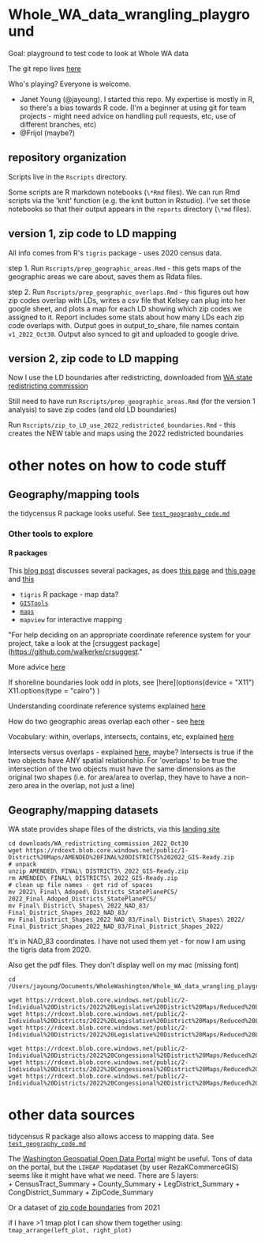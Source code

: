 # Whole_WA_data_wrangling_playground

Goal:  playground to test code to look at Whole WA data

The git repo lives [here](https://github.com/jayoung/Whole_WA_data_wrangling) 

Who's playing? Everyone is welcome.
- Janet Young (@jayoung). I started this repo. My expertise is mostly in R, so there's a bias towards R code. (I'm a beginner at using git for team projects - might need advice on handling pull requests, etc, use of different branches, etc)  
- @Frijol (maybe?)

## repository organization

Scripts live in the `Rscripts` directory.

Some scripts are R markdown notebooks (`\*Rmd` files).  We can run Rmd scripts via the 'knit' function (e.g. the knit button in Rstudio).  I've set those notebooks so that their output appears in the `reports` directory (`\*md` files).



## version 1, zip code to LD mapping

All info comes from R's `tigris` package - uses 2020 census data.

step 1. Run `Rscripts/prep_geographic_areas.Rmd` - this gets maps of the geographic areas we care about, saves them as Rdata files.

step 2. Run `Rscripts/prep_geographic_overlaps.Rmd` - this figures out how zip codes overlap with LDs, writes a csv file that Kelsey can plug into her google sheet, and plots a map for each LD showing which zip codes we assigned to it.  Report includes some stats about how many LDs each zip code overlaps with. Output goes in output_to_share, file names contain `v1_2022_Oct30`.  Output also synced to git and uploaded to google drive.

## version 2, zip code to LD mapping

Now I use the LD boundaries after redistricting, downloaded from [WA state redistricting commission](https://www.redistricting.wa.gov/district-maps-handouts)

Still need to have run `Rscripts/prep_geographic_areas.Rmd` (for the version 1 analysis) to save zip codes (and old LD boundaries)

Run `Rscripts/zip_to_LD_use_2022_redistricted_boundaries.Rmd` - this creates the NEW table and maps using the 2022 redistricted boundaries



# other notes on how to code stuff

## Geography/mapping tools

the tidycensus R package looks useful.  See [`test_geography_code.md`](test_geography_code.md)

### Other tools to explore

#### R packages

This [blog post](https://towardsdatascience.com/the-best-spatial-analysis-packages-to-use-in-r-35855069f8b2) discusses several packages, as does [this page](https://www.zevross.com/blog/2019/05/01/unscientific-list-of-popular-r-packages-for-spatial-analysis/) and [this page](https://www.gislounge.com/r-packages-for-spatial-analysis/) and [this](https://crd230.github.io/lab3.html)

- `tigris` R package - map data?
- [`GISTools`](https://rdrr.io/cran/GISTools/man/GISTools-package.html)
- [`maps`](https://cran.r-project.org/web/packages/maps/maps.pdf)
- `mapview` for interactive mapping


"For help deciding on an appropriate coordinate reference system for your project, take a look at the [crsuggest package](https://github.com/walkerke/crsuggest."

More advice [here](https://walker-data.com/census-r/census-geographic-data-and-applications-in-r.html)

If shoreline boundaries look odd in plots, see [here](options(device = "X11")
X11.options(type = "cairo")
)

Understanding coordinate reference systems explained [here](WA_state_ZipCodes)

How do two geographic areas overlap each other - see [here](https://crd230.github.io/lab3.html)

Vocabulary: within, overlaps, intersects, contains, etc, explained [here](https://en.wikipedia.org/wiki/Spatial_relation)

Intersects versus overlaps - explained [here](https://resources.arcgis.com/en/help/arcobjects-net/componentHelp/index.html#//002500000086000000), maybe?  Intersects is true if the two objects have ANY spatial relationship.   For 'overlaps' to be true the intersection of the two objects must have the same dimensions as the original two shapes (i.e. for area/area to overlap, they have to have a non-zero area in the overlap, not just a line)

## Geography/mapping datasets

WA state provides shape files of the districts, via this [landing site](https://www.redistricting.wa.gov/district-maps-handouts)

```
cd downloads/WA_redistricting_commission_2022_Oct30
wget https://rdcext.blob.core.windows.net/public/1-District%20Maps/AMENDED%20FINAL%20DISTRICTS%202022_GIS-Ready.zip
# unpack
unzip AMENDED\ FINAL\ DISTRICTS\ 2022_GIS-Ready.zip
rm AMENDED\ FINAL\ DISTRICTS\ 2022_GIS-Ready.zip 
# clean up file names - get rid of spaces
mv 2022\ Final\ Adoped\ Districts_StatePlanePCS/ 2022_Final_Adoped_Districts_StatePlanePCS/
mv Final\ District\ Shapes\ 2022_NAD_83/ Final_District_Shapes_2022_NAD_83/
mv Final_District_Shapes_2022_NAD_83/Final\ District\ Shapes\ 2022/ Final_District_Shapes_2022_NAD_83/Final_District_Shapes_2022/
```
It's in NAD_83 coordinates. I have not used them yet - for now I am using the tigris data from 2020.

Also get the pdf files. They don't display well on my mac (missing font)
```
cd /Users/jayoung/Documents/WholeWashington/Whole_WA_data_wrangling_playground/downloads/WA_redistricting_commission_2022_Oct30/pdf_files

wget https://rdcext.blob.core.windows.net/public/2-Individual%20Districts/2022%20Legislative%20District%20Maps/Reduced%20LD%20PDFs/2022%20Adopted%20Legislative%20Map%20Full.pdf
wget https://rdcext.blob.core.windows.net/public/2-Individual%20Districts/2022%20Legislative%20District%20Maps/Reduced%20LD%20PDFs/2022%20Adopted%20Legislative%20Map%20Inset%201.pdf
wget https://rdcext.blob.core.windows.net/public/2-Individual%20Districts/2022%20Legislative%20District%20Maps/Reduced%20LD%20PDFs/2022%20Adopted%20Legislative%20Map%20Inset%202.pdf

wget https://rdcext.blob.core.windows.net/public/2-Individual%20Districts/2022%20Congessional%20District%20Maps/Reduced%20CD%20PDFs/2022%20Adopted%20Congressional%20Map%20Full.pdf
wget https://rdcext.blob.core.windows.net/public/2-Individual%20Districts/2022%20Congessional%20District%20Maps/Reduced%20CD%20PDFs/2022%20Adopted%20Congressional%20Map%20Inset%201.pdf
wget https://rdcext.blob.core.windows.net/public/2-Individual%20Districts/2022%20Congessional%20District%20Maps/Reduced%20CD%20PDFs/2022%20Adopted%20Congressional%20Map%20Inset%202.pdf
```
# other data sources

tidycensus R package also allows access to mapping data.  See [`test_geography_code.md`](test_geography_code.md)


The [Washington Geospatial Open Data Portal](https://geo.wa.gov/maps/648a84ebf320484e9d73717f76d1d042/about) might be useful. Tons of data on the portal, but the `LIHEAP Map`dataset (by user RezaKCommerceGIS) seems like it might have what we need. There are 5 layers:  
    + CensusTract_Summary
    + County_Summary
    + LegDistrict_Summary
    + CongDistrict_Summary
    + ZipCode_Summary


Or a dataset of [zip code boundaries](https://esri.maps.arcgis.com/home/item.html?id=a1569e93ecd2408d89f42e8770a90f76) from 2021 


if I have >1 tmap plot I can show them together using:  `tmap_arrange(left_plot, right_plot)`


